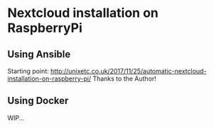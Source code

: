 # Nextcloud installation on RaspberryPi

## Using Ansible
Starting point: http://unixetc.co.uk/2017/11/25/automatic-nextcloud-installation-on-raspberry-pi/
Thanks to the Author!

## Using Docker
WIP...